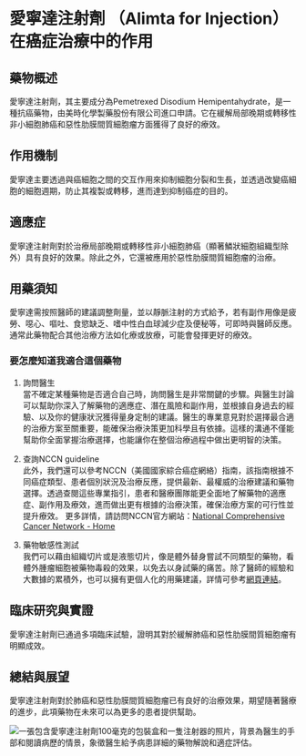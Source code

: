 # 愛寧達注射劑 （Alimta for Injection）在癌症治療中的作用

## 藥物概述

愛寧達注射劑，其主要成分為Pemetrexed Disodium Hemipentahydrate，是一種抗癌藥物，由美時化學製藥股份有限公司進口申請。它在緩解局部晚期或轉移性非小細胞肺癌和惡性肋膜間質細胞瘤方面獲得了良好的療效。

## 作用機制

愛寧達主要透過與癌細胞之間的交互作用來抑制細胞分裂和生長，並透過改變癌細胞的細胞週期，防止其複製或轉移，進而達到抑制癌症的目的。

## 適應症

愛寧達注射劑對於治療局部晚期或轉移性非小細胞肺癌（顯著鱗狀細胞組織型除外）具有良好的效果。除此之外，它還被應用於惡性肋膜間質細胞瘤的治療。

## 用藥須知

愛寧達需按照醫師的建議調整劑量，並以靜脈注射的方式給予，若有副作用像是疲勞、噁心、嘔吐、食慾缺乏、嗜中性白血球減少症及便秘等，可即時與醫師反應。通常此藥物配合其他治療方法如化療或放療，可能會發揮更好的療效。

### 要怎麼知道我適合這個藥物 

1. 詢問醫生  
當不確定某種藥物是否適合自己時，詢問醫生是非常關鍵的步驟。與醫生討論可以幫助你深入了解藥物的適應症、潛在風險和副作用，並根據自身過去的經驗、以及你的健康狀況獲得量身定制的建議。醫生的專業意見對於選擇最合適的治療方案至關重要，能確保治療決策更加科學且有依據。這樣的溝通不僅能幫助你全面掌握治療選擇，也能讓你在整個治療過程中做出更明智的決策。 

2. 查詢NCCN guideline  
此外，我們還可以參考NCCN（美國國家綜合癌症網絡）指南，該指南根據不同癌症類型、患者個別狀況及治療反應，提供最新、最權威的治療建議和藥物選擇。透過查閱這些專業指引，患者和醫療團隊能更全面地了解藥物的適應症、副作用及療效，進而做出更有根據的治療決策，確保治療方案的可行性並提升療效。  更多詳情，請訪問NCCN官方網站：[National Comprehensive Cancer Network - Home](https://www.nccn.org/)

3. 藥物敏感性測試  
我們可以藉由組織切片或是液態切片，像是體外替身嘗試不同類型的藥物，看體外腫瘤細胞被藥物毒殺的效果，以免去以身試藥的痛苦。除了醫師的經驗和大數據的累積外，也可以擁有更個人化的用藥建議，詳情可參考[網頁連結](https://info.cancerfree.io/)。

## 臨床研究與實證

愛寧達注射劑已通過多項臨床試驗，證明其對於緩解肺癌和惡性肋膜間質細胞瘤有明顯成效。

## 總結與展望

愛寧達注射劑對於肺癌和惡性肋膜間質細胞瘤已有良好的治療效果，期望隨著醫療的進步，此項藥物在未來可以為更多的患者提供幫助。

![一張包含愛寧達注射劑100毫克的包裝盒和一隻注射器的照片，背景為醫生的手部和閱讀病歷的情景，象徵醫生給予病患詳細的藥物解說和適症評估。](https://i.imgur.com/yj6260Z.jpeg)